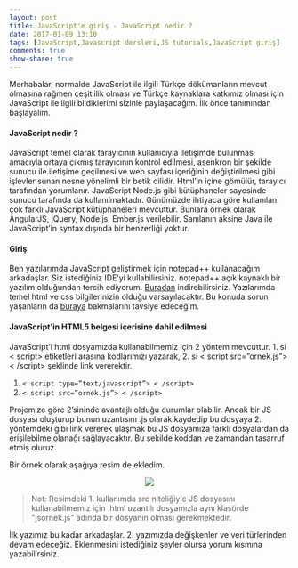 ```yaml
---
layout: post
title: JavaScript'e giriş - JavaScript nedir ?
date: 2017-01-09 13:10
tags: [JavaScript,Javascript dersleri,JS tutorials,JavaScript giriş]
comments: true
show-share: true
---
```


Merhabalar, normalde JavaScript ile ilgili Türkçe dökümanların mevcut olmasına rağmen çeşitlilik olması ve Türkçe kaynaklara katkımız olması için JavaScript ile ilgili bildiklerimi sizinle paylaşacağım. İlk önce tanımından başlayalım.

#### JavaScript nedir ?

JavaScript temel olarak tarayıcının kullanıcıyla iletişimde bulunması amacıyla ortaya çıkmış tarayıcının kontrol edilmesi, asenkron bir şekilde sunucu ile iletişime geçilmesi ve web sayfası içeriğinin değiştirilmesi gibi işlevler sunan nesne yönelimli bir betik dilidir. Html’in içine gömülür, tarayıcı tarafından yorumlanır. JavaScript Node.js gibi kütüphaneler sayesinde sunucu tarafında da kullanılmaktadır. Günümüzde ihtiyaca göre kullanılan çok farklı JavaScript kütüphaneleri mevcuttur. Bunlara örnek olarak AngularJS, jQuery, Node.js, Ember.js verilebilir. Sanılanın aksine Java ile JavaScript’in syntax dışında bir benzerliği yoktur.

#### Giriş

Ben yazılarımda JavaScript geliştirmek için notepad++ kullanacağım arkadaşlar. Siz istediğiniz IDE’yi kullabilirsiniz. notepad++ açık kaynaklı bir yazılım olduğundan tercih ediyorum. [Buradan](https://notepad-plus-plus.org/download/v6.9.2.html) indirebilirsiniz. Yazılarımda temel html ve css bilgilerinizin olduğu varsayılacaktır. Bu konuda sorun yaşanların da [buraya](http://kod5.org/html5-nedir/) bakmalarını tavsiye edeceğim.

#### JavaScript’in HTML5 belgesi içerisine dahil edilmesi

JavaScript’i html dosyamızda kullanabilmemiz için 2 yöntem mevcuttur. 1. si < script> </script> etiketleri arasına kodlarımızı yazarak, 2. si < script src=”ornek.js”>< /script> şeklinde link vererektir.

1. `< script type=”text/javascript”> < /script>`
2. `< script src=”ornek.js”> < /script>`

Projemize göre 2’sininde avantajlı olduğu durumlar olabilir. Ancak bir JS dosyası oluşturup bunun uzantısını .js olarak kaydedip bu dosyaya 2. yöntemdeki gibi link vererek ulaşmak bu JS dosyamıza farklı dosyalardan da erişilebilme olanağı sağlayacaktır. Bu şekilde koddan ve zamandan tasarruf etmiş oluruz.

Bir örnek olarak aşağıya resim de ekledim.

<p align="center">
  <img src="https://raw.githubusercontent.com/talhakum/talhakum.github.io/master/img/js1.png"/>
</p>

>Not: Resimdeki 1. kullanımda src niteliğiyle JS dosyasını kullanabilmemiz için .html uzantılı dosyamızla aynı klasörde "jsornek.js" adında bir dosyanın olması gerekmektedir.

İlk yazımız bu kadar arkadaşlar. 2. yazımızda değişkenler ve veri türlerinden devam edeceğiz. Eklenmesini istediğiniz şeyler olursa yorum kısmına yazabilirsiniz.
